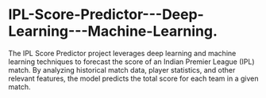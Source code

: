 # IPL-Score-Predictor---Deep-Learning---Machine-Learning.
The IPL Score Predictor project leverages deep learning and machine learning techniques to forecast the score of an Indian Premier League (IPL) match. By analyzing historical match data, player statistics, and other relevant features, the model predicts the total score for each team in a given match.
